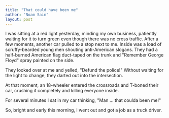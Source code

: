```yaml
---
title: "That could have been me"
author: "Noam Sain"
layout: post
---
```


I was sitting at a red light yesterday, minding my own business, patiently waiting for it to turn green even though there was no cross traffic. After a few moments, another car pulled to a stop next to me. Inside was a load of scruffy-bearded young men shouting anti-American slogans. They had a half-burned American flag duct-taped on the trunk and "Remember George Floyd" spray painted on the side.

They looked over at me and yelled, "Defund the police!" Without waiting for the light to change, they darted out into the intersection.

At that moment, an 18-wheeler entered the crossroads and T-boned their car, crushing it completely and killing everyone inside.

For several minutes I sat in my car thinking, "Man … that coulda been me!"

So, bright and early this morning, I went out and got a job as a truck driver.